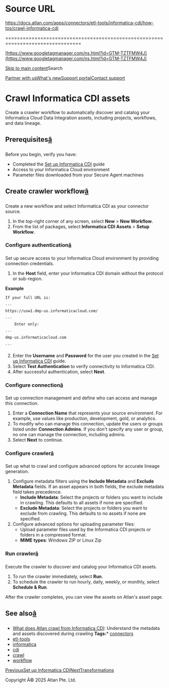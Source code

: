 # Source URL
https://docs.atlan.com/apps/connectors/etl-tools/informatica-cdi/how-tos/crawl-informatica-cdi

================================================================================

<!--
canonical: https://docs.atlan.com/apps/connectors/etl-tools/informatica-cdi/how-tos/crawl-informatica-cdi
link-alternate: https://docs.atlan.com/apps/connectors/etl-tools/informatica-cdi/how-tos/crawl-informatica-cdi
meta-description: Configure and run the crawler to discover and catalog your Informatica CDI assets
meta-docsearch:docusaurus_tag: docs-default-current
meta-docsearch:language: en
meta-docsearch:version: current
meta-docusaurus_locale: en
meta-docusaurus_tag: docs-default-current
meta-docusaurus_version: current
meta-generator: Docusaurus v3.8.1
meta-og-description: Configure and run the crawler to discover and catalog your Informatica CDI assets
meta-og-locale: en
meta-og-title: Crawl Informatica CDI assets | Atlan Documentation
meta-og-url: https://docs.atlan.com/apps/connectors/etl-tools/informatica-cdi/how-tos/crawl-informatica-cdi
meta-twitter:card: summary_large_image
meta-viewport: width=device-width,initial-scale=1
title: Crawl Informatica CDI assets | Atlan Documentation
-->

[https://www.googletagmanager.com/ns.html?id=GTM-TZTFMW4J](https://www.googletagmanager.com/ns.html?id=GTM-TZTFMW4J)

[Skip to main content](#__docusaurus_skipToContent_fallback)Search

[Partner with us](https://docs.google.com/forms/d/e/1FAIpQLScuAIhCm2GS7YFstrOjawbP8J7PUmOynQo7wI2yGCcCyEcVSw/viewform)[What's new](https://shipped.atlan.com/)[Support portal](https://atlan.zendesk.com/auth/v2/login/signin?return_to=https%3A%2F%2Fatlan.zendesk.com%2Fhc%2Fen-us&theme=hc&locale=en-us&brand_id=1900000425113&auth_origin=1900000425113%2Cfalse%2Ctrue)[Contact support](/support/submit-request)

Crawl Informatica CDI assets
============================

Create a crawler workflow to automatically discover and catalog your Informatica Cloud Data Integration assets, including projects, workflows, and data lineage.

Prerequisites[â](#prerequisites "Direct link to Prerequisites")
-----------------------------------------------------------------

Before you begin, verify you have:

* Completed the [Set up Informatica CDI](/apps/connectors/etl-tools/informatica-cdi/how-tos/set-up-informatica-cdi) guide
* Access to your Informatica Cloud environment
* Parameter files downloaded from your Secure Agent machines

Create crawler workflow[â](#create-crawler-workflow "Direct link to Create crawler workflow")
-----------------------------------------------------------------------------------------------

Create a new workflow and select Informatica CDI as your connector source.

1. In the top\-right corner of any screen, select **New** \> **New Workflow**.
2. From the list of packages, select **Informatica CDI Assets** \> **Setup Workflow**.

### Configure authentication[â](#configure-authentication "Direct link to Configure authentication")

Set up secure access to your Informatica Cloud environment by providing connection credentials.

1. In the **Host** field, enter your Informatica CDI domain without the protocol or sub\-region.

 **Example**

    If your full URL is:

    ```
    https://usw1.dmp-us.informaticacloud.com/

    ```
        Enter only:

    ```
    dmp-us.informaticacloud.com

    ```
2. Enter the **Username** and **Password** for the user you created in the [Set up Informatica CDI](/apps/connectors/etl-tools/informatica-cdi/how-tos/set-up-informatica-cdi) guide.
3. Select **Test Authentication** to verify connectivity to Informatica CDI.
4. After successful authentication, select **Next**.

### Configure connection[â](#configure-connection "Direct link to Configure connection")

Set up connection management and define who can access and manage this connection.

1. Enter a **Connection Name** that represents your source environment. For example, use values like production, development, gold, or analytics.
2. To modify who can manage this connection, update the users or groups listed under **Connection Admins**. If you don't specify any user or group, no one can manage the connection, including admins.
3. Select **Next** to continue.

### Configure crawler[â](#configure-crawler "Direct link to Configure crawler")

Set up what to crawl and configure advanced options for accurate lineage generation.

1. Configure metadata filters using the **Include Metadata** and **Exclude Metadata** fields. If an asset appears in both fields, the exclude metadata field takes precedence.
    * **Include Metadata**: Select the projects or folders you want to include in crawling. This defaults to all assets if none are specified.
    * **Exclude Metadata**: Select the projects or folders you want to exclude from crawling. This defaults to no assets if none are specified.
2. Configure advanced options for uploading parameter files:
    * Upload parameter files used by the Informatica CDI projects or folders in a compressed format.
    * **MIME types**: Windows ZIP or Linux Zip

### Run crawler[â](#run-crawler "Direct link to Run crawler")

Execute the crawler to discover and catalog your Informatica CDI assets.

1. To run the crawler immediately, select **Run**.
2. To schedule the crawler to run hourly, daily, weekly, or monthly, select **Schedule \& Run**.

After the crawler completes, you can view the assets on Atlan's asset page.

See also[â](#see-also "Direct link to See also")
--------------------------------------------------

* [What does Atlan crawl from Informatica CDI](/apps/connectors/etl-tools/informatica-cdi/references/what-does-atlan-crawl-from-informatica-cdi): Understand the metadata and assets discovered during crawling
**Tags:*** [connectors](/tags/connectors)
* [etl\-tools](/tags/etl-tools)
* [informatica](/tags/informatica)
* [cdi](/tags/cdi)
* [crawl](/tags/crawl)
* [workflow](/tags/workflow)

[PreviousSet up Informatica CDI](/apps/connectors/etl-tools/informatica-cdi/how-tos/set-up-informatica-cdi)[NextTransformations](/apps/connectors/etl-tools/informatica-cdi/concepts/transformation-logic)

Copyright Â© 2025 Atlan Pte. Ltd.

